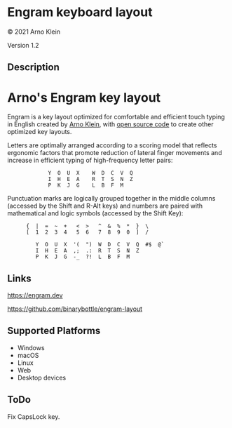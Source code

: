 Engram keyboard layout
======================

© 2021 Arno Klein

Version 1.2

Description
-----------

# Arno's Engram key layout

Engram is a key layout optimized for comfortable and efficient touch typing in English 
created by [Arno Klein](https://binarybottle.com), 
with [open source code](https://github.com/binarybottle/engram) to create other optimized key layouts.

Letters are optimally arranged according to a scoring model that reflects ergonomic factors that promote reduction of lateral finger movements and increase in efficient typing of high-frequency letter pairs: 

                 Y  O  U  X    W  D  C  V  Q 
                 I  H  E  A    R  T  S  N  Z      
                 P  K  J  G    L  B  F  M             

Punctuation marks are logically grouped together in the middle columns (accessed by the Shift and R-Alt keys) and numbers are paired with mathematical and logic symbols (accessed by the Shift Key):

          {  |  =  ~  +   <  >   ^  &  %  *  }  \
          [  1  2  3  4   5  6   7  8  9  0  ]  /

             Y  O  U  X  '(  ")  W  D  C  V  Q  #$  @` 
             I  H  E  A  ,;  .:  R  T  S  N  Z      
             P  K  J  G  -_  ?!  L  B  F  M             


Links
-----

https://engram.dev

https://github.com/binarybottle/engram-layout


Supported Platforms
-------------------
 * Windows
 * macOS
 * Linux
 * Web
 * Desktop devices

ToDo
----

Fix CapsLock key.